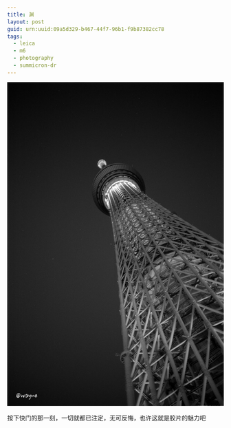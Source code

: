 ```yaml
---
title: 渊
layout: post
guid: urn:uuid:09a5d329-b467-44f7-96b1-f9b87382cc78
tags:
  - leica
  - m6
  - photography
  - summicron-dr
---
```


<span class="image-600">[![](/media/files/2012/09/10/skytree.jpg)](http://500px.com/photo/11828813)</span>

按下快门的那一刻，一切就都已注定，无可反悔，也许这就是胶片的魅力吧